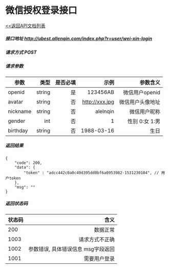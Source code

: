 微信授权登录接口
===============================

[<<返回API文档列表](../API.md)

##### 接口地址 http://ubest.allenqin.com/index.php?r=user/wei-xin-login

##### 请求方式 POST

##### 请求参数

|参数        | 类型   |  是否必填 | 示例 |  参数含义 |
|--------   | ------:| --------:| ------:| -----: |
|openid | string | 是 | 123456AB | 微信用户openid |
|avatar | string | 否 | http://xxx.jpg | 微信用户头像地址 |
|nickname | string | 否 | alelnqin | 微信用户昵称 |
|gender | int | 否 | 1 | 性别 0:女 1:男 |
|birthday | string | 否 | 1988-03-16 | 生日 |

##### 返回结果
```
{
    "code": 200,
    "data": {
        "token" : "adcc442c0a0c49d395dd0bf6a0953982-1531230104", // 用户token
    },
    "msg": ""
}
```
##### 返回状态码
|状态码|含义|
|--------|-------------------:|
|200 | 数据正常 |
|1003|请求方式不正确|
|1002| 参数错误, 具体错误信息 msg字段返回|
|1001| 需要用户登录|
